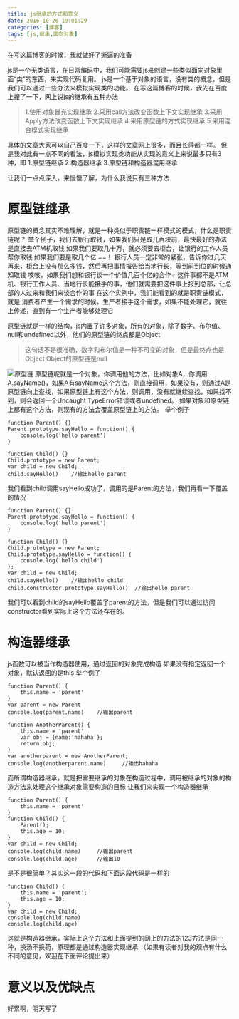 ```yaml
---
title: js继承的方式和意义
date: 2016-10-26 19:01:29
categories: [博客]
tags: [js,继承,面向对象]
---
```

在写这篇博客的时候，我就做好了撕逼的准备
<!-- more -->
js是一个无类语言，在日常编码中，我们可能需要js来创建一些类似面向对象里面“类”的东西，来实现代码复用。
js是一个基于对象的语言，没有类的概念，但是我们可以通过一些办法来模拟实现类的功能。
在写这篇博客的时候，我先在百度上搜了一下，网上说js的继承有五种办法
> 1.使用对象冒充实现继承
> 2.采用call方法改变函数上下文实现继承
> 3.采用Apply方法改变函数上下文实现继承
> 4.采用原型链的方式实现继承
> 5.采用混合模式实现继承

具体的文章大家可以自己百度一下，这样的文章网上很多，而且长得都一样。
但是我对此有一点不同的看法，js模拟实现类功能从实现的意义上来说最多只有3种，即
1.原型链继承
2.构造器继承
3.原型链和构造器混用继承

让我们一点点深入，来慢慢了解，为什么我说只有三种方法
# 原型链继承
原型链的概念其实不难理解，就是一种类似于职责链一样模式的模式，什么是职责链呢？
举个例子，我们去银行取钱，如果我们只是取几百块前，最快最好的办法是直接去ATM机取钱
如果我们要取几十万，就必须要去柜台，让银行的工作人员帮你取钱
如果我们要是取几个亿 ==！ 银行人员一定非常的紧张，告诉你过几天再来，柜台上没有那么多钱，然后再把事情报告给当地行长，等到前到位的时候通知取钱
咳咳，如果我们想和银行谈一个价值几百个亿的合作♂ 这件事都不是ATM机、银行工作人员、当地行长能接手的事，他们就需要把这件事上报到总部，让总部的人过来和我们来谈合作的事
在这个实例中，我们能看到的就是职责链模式，就是
消费者产生一个需求的时候，生产者接手这个需求，如果不能处理它，就往上传递，直到有一个生产者能够处理它

原型链就是一样的结构，js内置了许多对象，所有的对象，除了数字、布尔值、null和undefined以外，他们的原型链的终点都是Object
> 这句话不是很准确，数字和布尔值是一种不可变的对象，但是最终点也是Object
> Object的原型链是null

![原型链](/images/yuanxinglian/yuanxinglian1.png)
原型链呢就是一个对象，你调用他的方法，比如对象A，你调用A.sayName()，如果A有sayName这个方法，则直接调用，如果没有，则通过A是原型链向上查找，如果原型链上有这个方法，则调用，没有就继续查找，如果找不到，则会返回一个Uncaught TypeError错误或者undefined。
如果对象和原型链上都有这个方法，则现有的方法会覆盖原型链上的方法。
举个例子
```
function Parent() {}
Parent.prototype.sayHello = function() {
	console.log('hello parent')
}

function Child() {}
Child.prototype = new Parent;
var child = new Child;
child.sayHello()	//输出hello parent
```
我们看到child调用sayHello成功了，调用的是Parent的方法，我们再看一下覆盖的情况
```
function Parent() {}
Parent.prototype.sayHello = function() {
	console.log('hello parent')
}

function Child() {}
Child.prototype = new Parent;
Child.prototype.sayHello = function() {
	console.log('hello child')
};
var child = new Child;
child.sayHello()	//输出hello child
child.constructor.prototype.sayHello()	//输出hello parent
```
我们可以看到child的sayHello覆盖了parent的方法，但是我们可以通过访问constructor看到实际上这个方法还存在的。
# 构造器继承
js函数可以被当作构造器使用，通过返回的对象完成构造
如果没有指定返回一个对象，默认返回的是this
举个例子
```
function Parent() {
	this.name = 'parent'
}
var parent = new Parent
console.log(parent.name)	//输出parent

function AnotherParent() {
	this.name = 'parent'
	var obj = {name:'hahaha'};
	return obj;
}
var anotherparent = new AnotherParent;
console.log(anotherparent.name) 	//输出hahaha
```
而所谓构造器继承，就是把需要继承的对象在构造过程中，调用被继承的对象的构造方法来处理这个继承对象需要构造的目标
让我们来实现一个构造器继承
```
function Parent() {
	this.name = 'parent'
}
function Child() {
	Parent();
	this.age = 10;
}
var child = new Child;
console.log(child.name) 	//输出parent
console.log(child.age) 		//输出10
```
是不是很简单？其实这一段的代码和下面这段代码是一样的
```
function Child() {
	this.name = 'parent';
	this.age = 10;
}
var child = new Child;
console.log(child.name)
console.log(child.age)
```
这就是构造器继承，实际上这个方法和上面提到的网上的方法的123方法是同一种，换汤不换药，原理都是通过构造器实现继承
（如果有读者对我的观点有什么不同的意见，欢迎在下面评论提出来）
# 意义以及优缺点
好累啊，明天写了